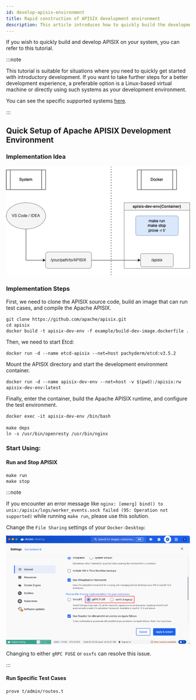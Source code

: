 ```yaml
---
id: develop-apisix-environment
title: Rapid construction of APISIX development environment
description: This article introduces how to quickly build the development environment of the Apache APISIX API gateway using Docker.
---
```


<!--
#
# Licensed to the Apache Software Foundation (ASF) under one or more
# contributor license agreements.  See the NOTICE file distributed with
# this work for additional information regarding copyright ownership.
# The ASF licenses this file to You under the Apache License, Version 2.0
# (the "License"); you may not use this file except in compliance with
# the License.  You may obtain a copy of the License at
#
#     http://www.apache.org/licenses/LICENSE-2.0
#
# Unless required by applicable law or agreed to in writing, software
# distributed under the License is distributed on an "AS IS" BASIS,
# WITHOUT WARRANTIES OR CONDITIONS OF ANY KIND, either express or implied.
# See the License for the specific language governing permissions and
# limitations under the License.
#
-->

If you wish to quickly build and develop APISIX on your system, you can refer to this tutorial.

:::note

This tutorial is suitable for situations where you need to quickly get started with introductory development. If you want to take further steps for a better development experience, a preferable option is a Linux-based virtual machine or directly using such systems as your development environment.

You can see the specific supported systems [here](install-dependencies.md#install).

:::

## Quick Setup of Apache APISIX Development Environment

### Implementation Idea

![Develop Apache APISIX Environment](../../assets/images/develop-apisix-dev.png)

### Implementation Steps

First, we need to clone the APISIX source code, build an image that can run test cases, and compile the Apache APISIX.

```shell
git clone https://github.com/apache/apisix.git
cd apisix
docker build -t apisix-dev-env -f example/build-dev-image.dockerfile .
```

Then, we need to start Etcd:

```shell
docker run -d --name etcd-apisix --net=host pachyderm/etcd:v3.5.2
```

Mount the APISIX directory and start the development environment container.

```shell
docker run -d --name apisix-dev-env --net=host -v $(pwd):/apisix:rw apisix-dev-env:latest
```

Finally, enter the container, build the Apache APISIX runtime, and configure the test environment.

```shell
docker exec -it apisix-dev-env /bin/bash

make deps
ln -s /usr/bin/openresty /usr/bin/nginx
```

### Start Using:

#### Run and Stop APISIX

```shell
make run
make stop
```

:::note

If you encounter an error message like `nginx: [emerg] bind() to unix:/apisix/logs/worker_events.sock failed (95: Operation not supported)` while running `make run`, please use this solution.

Change the `File Sharing` settings of your `Docker-Desktop`:

![Docker-Desktop File Sharing Setting](../../assets/images/update-docker-desktop-file-sharing.png)

Changing to either `gRPC FUSE` or `osxfs` can resolve this issue.

:::

#### Run Specific Test Cases

```shell
prove t/admin/routes.t
```

